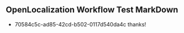 ## OpenLocalization Workflow Test MarkDown
* 70584c5c-ad85-42cd-b502-0117d540da4c thanks!

<!--HONumber=Jul16_HO3-->


